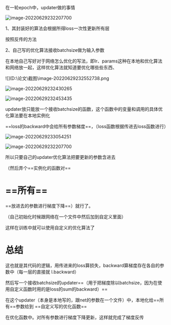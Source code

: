 在一轮epoch中，updater做的事情

![image-20220629232207700](D:\论文\截图\image-20220629232207700.png)

1、其封装好的算法会根据所得loss一次性更新所有层

按照反传的方法



2、自己写的优化算法接收batchsize做为输入参数

在本地自己写好对于网络怎么优化的写法，即lr、params这种在本地和优化算法和网络放一起，这样优化算法就知道要优化哪些些东西、

![](D:\论文\截图\image-20220629232552738.png

![image-20220629232430265](D:\论文\截图\image-20220629232430265.png)

![image-20220629232453435](D:\论文\截图\image-20220629232453435.png)

updater放只能放一个接收batchsize的函数，这个函数中的变量和调用的具体优化算法要在本地实例化



==loss的backward中会给所有参数梯度==，（loss函数根据传进去loss函数进行）

![image-20220629233054251](D:\论文\截图\image-20220629233054251.png)

![image-20220629232207700](D:\论文\截图\image-20220629232207700.png)

所以只要自己的updater优化算法把要更新的参数含进去

（然后弄个==实例化的函数对==



# ==所有==



==放进去的参数进行梯度下降==）就行了。

（自己初始化时候跟网络在一个文件中然后加到自定义里面）



这样在训练中就可以使用自定义的优化算法了

# 总结

这也就是其代码的逻辑，用传进来的loss算损失，backward算梯度存在各自的参数中（每一层的直接就   l.backward）

然后写一个接收batchsize的updater==（用于把梯度除以batchsize，因为在使用自定义函数时用的是loss的sum的backward）==

在这个updater（本身是本地写的，跟net的参数在一个文件）中，本地化给==所有==参数给到  ==自定义写的优化函数==

在优化函数中。对所有参数进行梯度下降更新，这样就完成了梯度反传